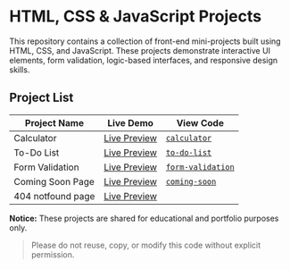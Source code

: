 # HTML, CSS & JavaScript Projects

This repository contains a collection of front-end mini-projects built using HTML, CSS, and JavaScript. These projects demonstrate interactive UI elements, form validation, logic-based interfaces, and responsive design skills.

## Project List

| Project Name      | Live Demo                                                   |   View Code                            |
|------------------ |-------------------------------------------------------------|----------------------------------------|
| Calculator        | [Live Preview](https://calculator-by-ayesha.netlify.app/)   | [`calculator`](calculator.html)        |
| To-Do List        | [Live Preview](https://to-do-list-ayesha.netlify.app/)      | [`to-do-list`](./to-do-list)           |
| Form Validation   | [Live Preview](https://form-validation-ayesha.netlify.app/) | [`form-validation`](form.html)         |  
| Coming Soon Page  | [Live Preview](https://coming-soon-ayesha.netlify.app/)     | [`coming-soon`](coming-soon.html)      |
| 404 notfound page | [Live Preview](https://404-pag-ayesha.netlify.app/)         |

**Notice:** These projects are shared for educational and portfolio purposes only.  
> Please do not reuse, copy, or modify this code without explicit permission.

